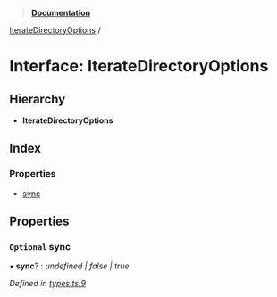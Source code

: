 > **[Documentation](../README.md)**

[IterateDirectoryOptions](iteratedirectoryoptions.md) /

# Interface: IterateDirectoryOptions

## Hierarchy

* **IterateDirectoryOptions**

## Index

### Properties

* [sync](iteratedirectoryoptions.md#optional-sync)

## Properties

### `Optional` sync

• **sync**? : *undefined | false | true*

*Defined in [types.ts:9](https://github.com/dylanaubrey/repodog/blob/68c8409/packages/helpers/src/types.ts#L9)*